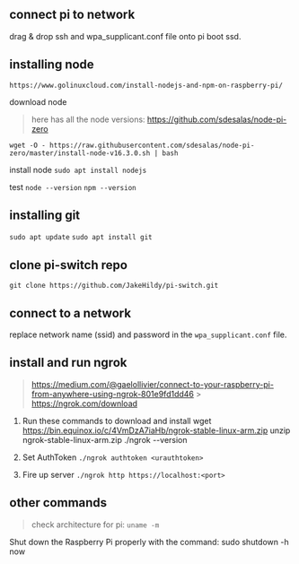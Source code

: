 ## connect pi to network

drag & drop ssh and wpa_supplicant.conf file onto pi boot ssd.

## installing node

`https://www.golinuxcloud.com/install-nodejs-and-npm-on-raspberry-pi/`

download node

> here has all the node versions: https://github.com/sdesalas/node-pi-zero

`wget -O - https://raw.githubusercontent.com/sdesalas/node-pi-zero/master/install-node-v16.3.0.sh | bash`

install node
`sudo apt install nodejs`

test
`node --version`
`npm --version`

## installing git

`sudo apt update`
`sudo apt install git`

## clone pi-switch repo

`git clone https://github.com/JakeHildy/pi-switch.git`

## connect to a network

replace network name (ssid) and password in the `wpa_supplicant.conf` file.

## install and run ngrok

> https://medium.com/@gaelollivier/connect-to-your-raspberry-pi-from-anywhere-using-ngrok-801e9fd1dd46 > https://ngrok.com/download

1. Run these commands to download and install
   wget https://bin.equinox.io/c/4VmDzA7iaHb/ngrok-stable-linux-arm.zip
   unzip ngrok-stable-linux-arm.zip
   ./ngrok --version

2. Set AuthToken
   `./ngrok authtoken <urauthtoken>`

3. Fire up server
   `./ngrok http https://localhost:<port>`

## other commands

> check architecture for pi:
> `uname -m`

Shut down the Raspberry Pi properly with the command:
sudo shutdown -h now
